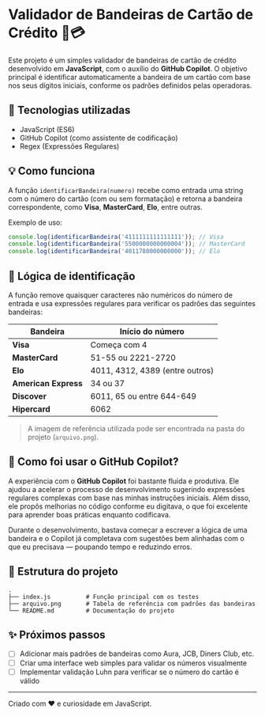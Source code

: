 
# Validador de Bandeiras de Cartão de Crédito 🧾💳

Este projeto é um simples validador de bandeiras de cartão de crédito desenvolvido em **JavaScript**, com o auxílio do **GitHub Copilot**. O objetivo principal é identificar automaticamente a bandeira de um cartão com base nos seus dígitos iniciais, conforme os padrões definidos pelas operadoras.

## 🚀 Tecnologias utilizadas

- JavaScript (ES6)
- GitHub Copilot (como assistente de codificação)
- Regex (Expressões Regulares)

## 💡 Como funciona

A função `identificarBandeira(numero)` recebe como entrada uma string com o número do cartão (com ou sem formatação) e retorna a bandeira correspondente, como **Visa**, **MasterCard**, **Elo**, entre outras.

Exemplo de uso:

```javascript
console.log(identificarBandeira('4111111111111111')); // Visa
console.log(identificarBandeira('5500000000000004')); // MasterCard
console.log(identificarBandeira('4011780000000000')); // Elo
```

## 📌 Lógica de identificação

A função remove quaisquer caracteres não numéricos do número de entrada e usa expressões regulares para verificar os padrões das seguintes bandeiras:

| Bandeira         | Início do número                          |
|------------------|-------------------------------------------|
| **Visa**         | Começa com 4                              |
| **MasterCard**   | 51-55 ou 2221-2720                        |
| **Elo**          | 4011, 4312, 4389 (entre outros)           |
| **American Express** | 34 ou 37                          |
| **Discover**     | 6011, 65 ou entre 644-649                |
| **Hipercard**    | 6062                                     |

> A imagem de referência utilizada pode ser encontrada na pasta do projeto (`arquivo.png`).

## 🧠 Como foi usar o GitHub Copilot?

A experiência com o **GitHub Copilot** foi bastante fluida e produtiva. Ele ajudou a acelerar o processo de desenvolvimento sugerindo expressões regulares complexas com base nas minhas instruções iniciais. Além disso, ele propôs melhorias no código conforme eu digitava, o que foi excelente para aprender boas práticas enquanto codificava.

Durante o desenvolvimento, bastava começar a escrever a lógica de uma bandeira e o Copilot já completava com sugestões bem alinhadas com o que eu precisava — poupando tempo e reduzindo erros.

## 📂 Estrutura do projeto

```
.
├── index.js          # Função principal com os testes
├── arquivo.png       # Tabela de referência com padrões das bandeiras
└── README.md         # Documentação do projeto
```

## ✨ Próximos passos

- [ ] Adicionar mais padrões de bandeiras como Aura, JCB, Diners Club, etc.
- [ ] Criar uma interface web simples para validar os números visualmente
- [ ] Implementar validação Luhn para verificar se o número do cartão é válido

---

Criado com ❤️ e curiosidade em JavaScript.
